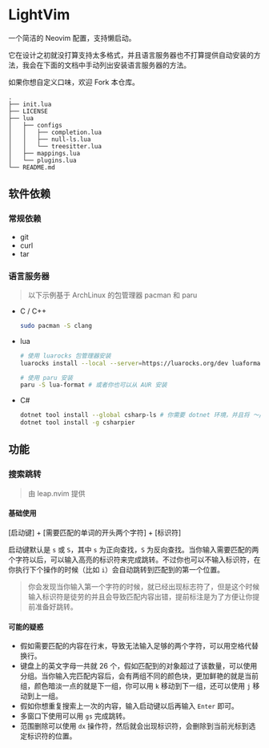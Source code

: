 # LightVim

一个简洁的 Neovim 配置，支持懒启动。

它在设计之初就没打算支持太多格式，并且语言服务器也不打算提供自动安装的方法，我会在下面的文档中手动列出安装语言服务器的方法。

如果你想自定义口味，欢迎 Fork 本仓库。

```tree
.
├── init.lua
├── LICENSE
├── lua
│   ├── configs
│   │   ├── completion.lua
│   │   ├── null-ls.lua
│   │   └── treesitter.lua
│   ├── mappings.lua
│   └── plugins.lua
└── README.md
```

## 软件依赖

### 常规依赖

- git
- curl
- tar

### 语言服务器

> 以下示例基于 ArchLinux 的包管理器 pacman 和 paru

- C / C++

  ```bash
  sudo pacman -S clang
  ```

- lua

  ```bash
  # 使用 luarocks 包管理器安装
  luarocks install --local --server=https://luarocks.org/dev luaformatter # 请确保 ～/.luarocks 存在于环境变量中
  
  # 使用 paru 安装
  paru -S lua-format # 或者你也可以从 AUR 安装
  ```

- C#

  ```bash
  dotnet tool install --global csharp-ls # 你需要 dotnet 环境，并且将 ～/.dotnet/tools 添加到环境变量
  dotnet tool install -g csharpier
  ```

## 功能

### 搜索跳转

> 由 leap.nvim 提供

#### 基础使用

[启动键] + [需要匹配的单词的开头两个字符] + [标识符]

启动键默认是 `s` 或 `S`，其中 `s` 为正向查找，`S` 为反向查找。当你输入需要匹配的两个字符以后，可以输入高亮的标识符来完成跳转。不过你也可以不输入标识符，在你执行下个操作的时候（比如 `i`）会自动跳转到匹配到的第一个位置。

> 你会发现当你输入第一个字符的时候，就已经出现标志符了，但是这个时候输入标识符是徒劳的并且会导致匹配内容出错，提前标注是为了方便让你提前准备好跳转。

#### 可能的疑惑

- 假如需要匹配的内容在行末，导致无法输入足够的两个字符，可以用空格代替换行。
- 键盘上的英文字母一共就 26 个，假如匹配到的对象超过了该数量，可以使用分组。当你输入完匹配内容后，会有两组不同的颜色块，更加鲜艳的就是当前组，颜色暗淡一点的就是下一组，你可以用 `k` 移动到下一组，还可以使用 `j` 移动到上一组。
- 假如你想重复搜索上一次的内容，输入启动键以后再输入 `Enter` 即可。
- 多窗口下使用可以用 `gs` 完成跳转。
- 范围删除可以使用 `dx` 操作符，然后就会出现标识符，会删除到当前光标到选定标识符的位置。

